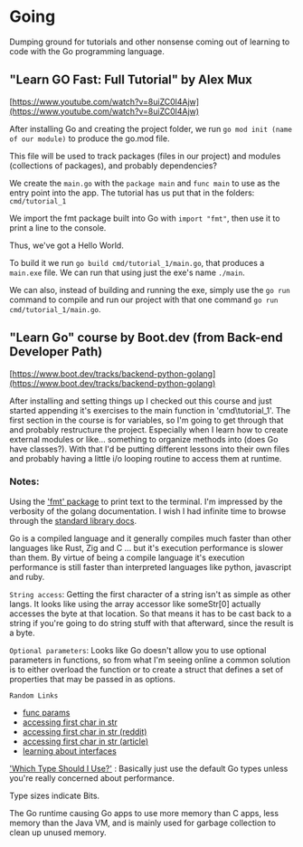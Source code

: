 # Going

Dumping ground for tutorials and other nonsense coming out of learning to code with the Go programming language.

## "Learn GO Fast: Full Tutorial" by Alex Mux

[https://www.youtube.com/watch?v=8uiZC0l4Ajw](https://www.youtube.com/watch?v=8uiZC0l4Ajw)

After installing Go and creating the project folder, we run `go mod init (name of our module)` to produce the go.mod file.

This file will be used to track packages (files in our project) and modules (collections of packages), and probably dependencies?

We create the `main.go` with the `package main` and `func main` to use as the entry point into the app. The tutorial has us put that in the folders: `cmd/tutorial_1`

We import the fmt package built into Go with `import "fmt"`, then use it to print a line to the console.

Thus, we've got a Hello World.

To build it we run `go build cmd/tutorial_1/main.go`, that produces a `main.exe` file.
We can run that using just the exe's name `./main`.

We can also, instead of building and running the exe, simply use the `go run` command to compile and run our project with that one command `go run cmd/tutorial_1/main.go`.

## "Learn Go" course by Boot.dev (from Back-end Developer Path)

[https://www.boot.dev/tracks/backend-python-golang](https://www.boot.dev/tracks/backend-python-golang)

After installing and setting things up I checked out this course and just started appending it's exercises to the main function in 'cmd\tutorial_1'. The first section in the course is for variables, so I'm going to get through that and probably restructure the project. Especially when I learn how to create external modules or like... something to organize methods into (does Go have classes?). With that I'd be putting different lessons into their own files and probably having a little i/o looping routine to access them at runtime.

### Notes: 

Using the ['fmt' package](https://pkg.go.dev/fmt) to print text to the terminal. I'm impressed by the verbosity of the golang documentation. I wish I had infinite time to browse through the [standard library docs](https://pkg.go.dev/std).

Go is a compiled language and it generally compiles much faster than other languages like Rust, Zig and C ... but it's execution performance is slower than them. By virtue of being a compile language it's execution performance is still faster than interpreted languages like python, javascript and ruby.

``String access``: Getting the first character of a string isn't as simple as other langs. It looks like using the array accessor like someStr[0] actually accesses the byte at that location. So that means it has to be cast back to a string if you're going to do string stuff with that afterward, since the result is a byte.

``Optional parameters``: Looks like Go doesn't allow you to use optional parameters in functions, so from what I'm seeing online a common solution is to either overload the function or to create a struct that defines a set of properties that may be passed in as options.

``Random Links``
- [func params](https://www.w3schools.com/go/go_function_parameters.php)
- [accessing first char in str](https://www.bacancytechnology.com/qanda/golang/idiomatic-go-equivalent-of-cs-ternary-operator)
- [accessing first char in str (reddit)](https://www.reddit.com/r/golang/comments/krxahr/how_do_i_make_optional_function_parameter_in_go/)
- [accessing first char in str (article)](https://tipseason.com/how-to-get-first-character-in-string-golang/)
- [learning about interfaces](https://go.dev/doc/effective_go#interfaces)

['Which Type Should I Use?'](https://www.boot.dev/lessons/98e60d90-0111-4626-a690-70124be1e0ba) : Basically just use the default Go types unless you're really concerned about performance.

Type sizes indicate Bits.

The Go runtime causing Go apps to use more memory than C apps, less memory than the Java VM, and is mainly used for garbage collection to clean up unused memory.

